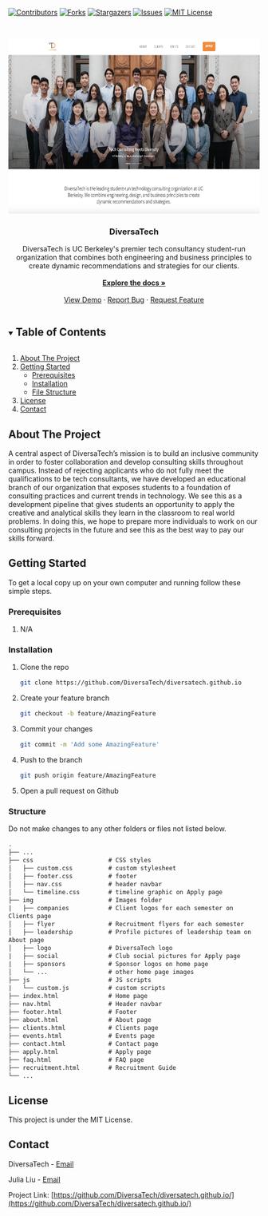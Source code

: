 [![Contributors][contributors-shield]][contributors-url]
[![Forks][forks-shield]][forks-url]
[![Stargazers][stars-shield]][stars-url]
[![Issues][issues-shield]][issues-url]
[![MIT License][license-shield]][license-url]



<!-- PROJECT LOGO -->
<br />
<p align="center">
  
  <a href="http://diversatech.org/">	
    <img src="img/website.png" alt="DiversaTech_Home_Page" width="654" height="350">	
  </a>

  <h3 align="center">DiversaTech</h3>

  <p align="center">
    DiversaTech is UC Berkeley's premier tech consultancy student-run organization that combines both engineering and business principles to create dynamic recommendations and strategies for our clients.
    <br />
    <br />
    <a href="https://github.com/DiversaTech/diversatech.github.io/"><strong>Explore the docs »</strong></a>
    <br />
    <br />
    <a href="http://diversatech.org/">View Demo</a>
    ·
    <a href="https://github.com/DiversaTech/diversatech.github.io/issues">Report Bug</a>
    ·
    <a href="https://github.com/DiversaTech/diversatech.github.io/issues">Request Feature</a>
  </p>
</p>



<!-- TABLE OF CONTENTS -->
<details open="open">
  <summary><h2 style="display: inline-block">Table of Contents</h2></summary>
  <ol>
    <li>
      <a href="#about-the-project">About The Project</a>
    </li>
    <li>
      <a href="#getting-started">Getting Started</a>
      <ul>
        <li><a href="#prerequisites">Prerequisites</a></li>
        <li><a href="#installation">Installation</a></li>
        <li><a href="#structure">File Structure</a></li>
      </ul>
    </li>
    <li><a href="#license">License</a></li>
    <li><a href="#contact">Contact</a></li>
  </ol>
</details>



<!-- ABOUT THE PROJECT -->
## About The Project

A central aspect of DiversaTech’s mission is to build an inclusive community in order to foster collaboration and develop consulting skills throughout campus. Instead of rejecting applicants who do not fully meet the qualifications to be tech consultants, we have developed an educational branch of our organization that exposes students to a foundation of consulting practices and current trends in technology. We see this as a development pipeline that gives students an opportunity to apply the creative and analytical skills they learn in the classroom to real world problems. In doing this, we hope to prepare more individuals to work on our consulting projects in the future and see this as the best way to pay our skills forward.


<!-- GETTING STARTED -->
## Getting Started

To get a local copy up on your own computer and running follow these simple steps.

### Prerequisites

1. N/A

### Installation

1. Clone the repo
   ```sh
   git clone https://github.com/DiversaTech/diversatech.github.io
   ```
2. Create your feature branch
   ```sh
   git checkout -b feature/AmazingFeature
   ```
3. Commit your changes
    ```sh
    git commit -m 'Add some AmazingFeature'
    ```
4. Push to the branch
    ```sh
    git push origin feature/AmazingFeature
    ```
5. Open a pull request on Github


### Structure

Do not make changes to any other folders or files not listed below.

    .
    ├── ...
    ├── css                     # CSS styles
    │   ├── custom.css          # custom stylesheet
    │   ├── footer.css          # footer
    │   ├── nav.css             # header navbar
    │   └── timeline.css        # timeline graphic on Apply page       
    ├── img                     # Images folder
    |   ├── companies           # Client logos for each semester on Clients page
    │   ├── flyer               # Recruitment flyers for each semester
    │   ├── leadership          # Profile pictures of leadership team on About page
    │   ├── logo                # DiversaTech logo
    |   ├── social              # Club social pictures for Apply page
    |   ├── sponsors            # Sponsor logos on home page
    │   └── ...                 # other home page images
    ├── js                      # JS scripts
    |   └── custom.js           # custom scripts
    ├── index.html              # Home page
    ├── nav.html                # Header navbar
    ├── footer.html             # Footer
    ├── about.html              # About page
    ├── clients.html            # Clients page
    ├── events.html             # Events page
    ├── contact.html            # Contact page
    ├── apply.html              # Apply page
    ├── faq.html                # FAQ page
    ├── recruitment.html        # Recruitment Guide
    └── ...



<!-- LICENSE -->
## License

This project is under the MIT License.



<!-- CONTACT -->
## Contact

DiversaTech - [Email](diversatech.berkeley@gmail.com)

Julia Liu - [Email](juliasliu@berkeley.edu)

Project Link: [https://github.com/DiversaTech/diversatech.github.io/](https://github.com/DiversaTech/diversatech.github.io/)


<!-- MARKDOWN LINKS & IMAGES -->
<!-- https://www.markdownguide.org/basic-syntax/#reference-style-links -->
[contributors-shield]: https://img.shields.io/github/contributors/DiversaTech/diversatech.github.io.svg?style=for-the-badge
[contributors-url]: https://github.com/DiversaTech/diversatech.github.io/graphs/contributors
[forks-shield]: https://img.shields.io/github/forks/DiversaTech/diversatech.github.io.svg?style=for-the-badge
[forks-url]: https://github.com/DiversaTech/diversatech.github.io/network/members
[stars-shield]: https://img.shields.io/github/stars/DiversaTech/diversatech.github.io.svg?style=for-the-badge
[stars-url]: https://github.com/DiversaTech/diversatech.github.io/stargazers
[issues-shield]: https://img.shields.io/github/issues/DiversaTech/diversatech.github.io.svg?style=for-the-badge
[issues-url]: https://github.com/juliasliu/application/issues
[license-shield]: https://img.shields.io/github/license/DiversaTech/diversatech.github.io.svg?style=for-the-badge
[license-url]: https://github.com/DiversaTech/diversatech.github.io/blob/master/LICENSE.txt
